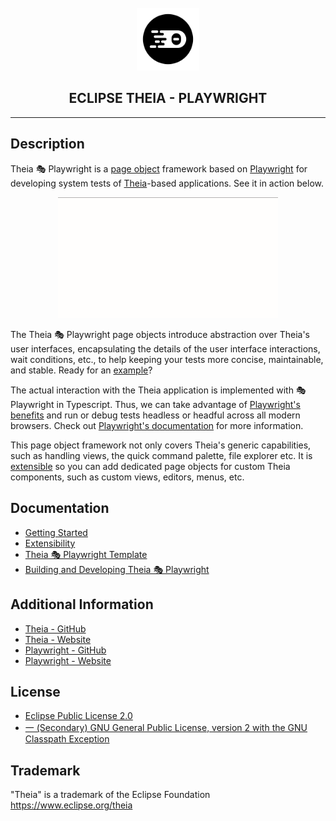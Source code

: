 <div align='center'>

<br />

<img src='https://raw.githubusercontent.com/eclipse-theia/theia/master/logo/theia.svg?sanitize=true' alt='theia-ext-logo' width='100px' />

<h2>ECLIPSE THEIA - PLAYWRIGHT</h2>

<hr />

</div>

## Description

Theia 🎭 Playwright is a [page object](https://martinfowler.com/bliki/PageObject.html) framework based on [Playwright](https://github.com/microsoft/playwright) for developing system tests of [Theia](https://github.com/eclipse-theia/theia)-based applications. See it in action below.

<div style='margin:0 auto;width:70%;'>

![Theia System Testing in Action](./docs/images/teaser.gif)

</div>

The Theia 🎭 Playwright page objects introduce abstraction over Theia's user interfaces, encapsulating the details of the user interface interactions, wait conditions, etc., to help keeping your tests more concise, maintainable, and stable.
Ready for an [example](./docs/GETTING_STARTED.md)?

The actual interaction with the Theia application is implemented with 🎭 Playwright in Typescript. Thus, we can take advantage of [Playwright's benefits](https://playwright.dev/) and run or debug tests headless or headful across all modern browsers.
Check out [Playwright's documentation](https://playwright.dev/docs/intro) for more information.

This page object framework not only covers Theia's generic capabilities, such as handling views, the quick command palette, file explorer etc.
It is [extensible](./docs/EXTENSIBILITY.md) so you can add dedicated page objects for custom Theia components, such as custom views, editors, menus, etc.

## Documentation

- [Getting Started](./docs/GETTING_STARTED.md)
- [Extensibility](./docs/EXTENSIBILITY.md)
- [Theia 🎭 Playwright Template](https://github.com/eclipse-theia/theia-playwright-template)
- [Building and Developing Theia 🎭 Playwright](./docs/DEVELOPING.md)

## Additional Information

- [Theia - GitHub](https://github.com/eclipse-theia/theia)
- [Theia - Website](https://theia-ide.org/)
- [Playwright - GitHub](https://github.com/microsoft/playwright)
- [Playwright - Website](https://playwright.dev)

## License

- [Eclipse Public License 2.0](http://www.eclipse.org/legal/epl-2.0/)
- [一 (Secondary) GNU General Public License, version 2 with the GNU Classpath Exception](https://projects.eclipse.org/license/secondary-gpl-2.0-cp)

## Trademark

"Theia" is a trademark of the Eclipse Foundation
<https://www.eclipse.org/theia>
